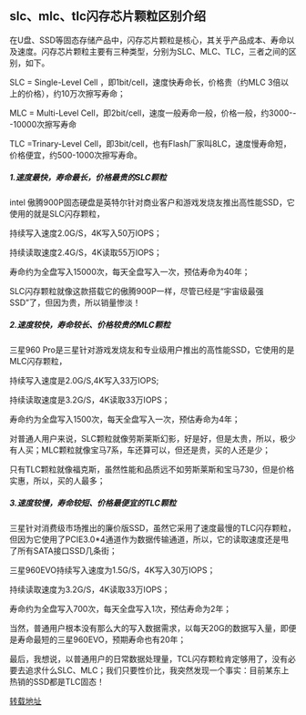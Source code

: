 ## slc、mlc、tlc闪存芯片颗粒区别介绍

在U盘、SSD等固态存储产品中，闪存芯片颗粒是核心，其关乎产品成本、寿命以及速度。闪存芯片颗粒主要有三种类型，分别为SLC、MLC、TLC，三者之间的区别，如下。

SLC = Single-Level Cell
，即1bit/cell，速度快寿命长，价格贵（约MLC 3倍以上的价格），约10万次擦写寿命；


MLC = Multi-Level
Cell，即2bit/cell，速度一般寿命一般，价格一般，约3000---10000次擦写寿命


TLC =Trinary-Level Cell，即3bit/cell，也有Flash厂家叫8LC，速度慢寿命短，价格便宜，约500-1000次擦写寿命。


#####  1.速度最快，寿命最长，价格最贵的SLC颗粒
intel 傲腾900P固态硬盘是英特尔针对商业客户和游戏发烧友推出高性能SSD，它使用的就是SLC闪存颗粒，


持续写入速度2.0G/S，4K写入50万IOPS；


持续读取速度2.4G/S，4K读取55万IOPS；


寿命约为全盘写入15000次，每天全盘写入一次，预估寿命为40年；


SLC闪存颗粒就像这款搭载它的傲腾900P一样，尽管已经是“宇宙级最强SSD”了，但因为贵，所以销量惨淡！


##### 2.速度较快，寿命较长、价格较贵的MLC颗粒
三星960 Pro是三星针对游戏发烧友和专业级用户推出的高性能SSD，它使用的是MLC闪存颗粒，


持续写入速度是2.0G/S,4K写入33万IOPS;


持续读取速度是3.2G/S，4K读取33万IOPS；


寿命约为全盘写入1500次，每天全盘写入一次，预估寿命为4年；


对普通人用户来说，SLC颗粒就像劳斯莱斯幻影，好是好，但是太贵，所以，极少有人买；MLC颗粒就像宝马7系，车还算可以，但还是贵，买的人还是少；

只有TLC颗粒就像福克斯，虽然性能和品质远不如劳斯莱斯和宝马730，但是价格实惠，所以，买的人最多；



##### 3.速度较慢，寿命较短、价格最便宜的TLC颗粒
三星针对消费级市场推出的廉价版SSD，虽然它采用了速度最慢的TLC闪存颗粒，但因为它使用了PCIE3.0*4通道作为数据传输通道，所以，它的读取速度还是甩了所有SATA接口SSD几条街；

三星960EVO持续写入速度为1.5G/S，4K写入30万IOPS；


持续读取速度为3.2G/S，4K读取33万IOPS；


寿命约为全盘写入700次，每天全盘写入1次，预估寿命为2年；


当然，普通用户根本没有那么大的写入数据需求，以每天20G的数据写入量，即便是寿命最短的三星960EVO，预期寿命也有20年；


最后，我想说，以普通用户的日常数据处理量，TCL闪存颗粒肯定够用了，没有必要去追求什么SLC、MLC；我们只要性价比，我突然发现一个事实：目前某东上热销的SSD都是TLC固态！

[转载地址](https://zhidao.baidu.com/question/2055990913373032707.html)